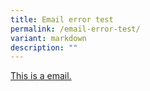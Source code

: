 ```yaml
---
title: Email error test
permalink: /email-error-test/
variant: markdown
description: ""
---
```

[This is a email.](somecoolmail@google.com)